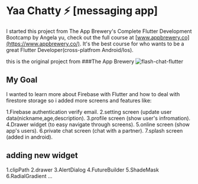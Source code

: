 

# Yaa Chatty ⚡️ [messaging app]

I started this project from The App Brewery's Complete Flutter Development Bootcamp by Angela yu, 
check out the full course at [www.appbrewery.co](https://www.appbrewery.co/). It's the best course for who wants to  be a great Flutter Developer(cross-platfrom Android/Ios).

this is the original project from ###The App Brewery ![flash-chat-flutter](https://github.com/londonappbrewery/flash-chat-flutter)

## My Goal

I wanted to learn more about Firebase with  Flutter and how to deal with firestore storage so i added more screens and features like:

1.Firebase authentication verify email.
2.setting screen (update user data(nickname,age,description).
3.profile screen (show user's infromation).
4.Drawer widget (to easy navigate through screens).
5.online screen (show app's users).
6.private chat screen (chat with a partner).
7.splash screen (added in android).

## adding new widget
 1.clipPath
 2.drawer
 3.AlertDialog
 4.FutureBuilder
 5.ShadeMask
 6.RadialGradient
 ...



